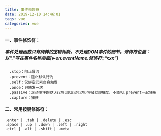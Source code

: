 ```yaml
---
title: 事件修饰符
date: 2019-12-10 14:46:01
tags: vue
categories: vue
---
```

#### 一、事件修饰符：
##### 事件处理函数只有纯粹的逻辑判断，不处理DOM事件的细节。修饰符位置：以“.”写在事件名称后面(v-on:eventName.修饰符=“xxx”)
      .stop：阻止冒泡
      .prevent：阻止默认行为
      .self：仅绑定元素自身触发
      .once：只触发一次
      .passive：滚动事件的默认行为(即滚动行为)将会立即触发，不能和.prevent一起使用
      .capture：捕获
#### 二、常用按键修饰符：
```
.enter | .tab | .delete | .esc
.space | .up | .down | .left | .right
.ctrl | .alt | .shift | .meta
```
